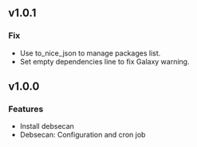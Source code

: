 
## v1.0.1

### Fix
* Use to_nice_json to manage packages list.
* Set empty dependencies line to fix Galaxy warning.

## v1.0.0

### Features
* Install debsecan
* Debsecan: Configuration and cron job
